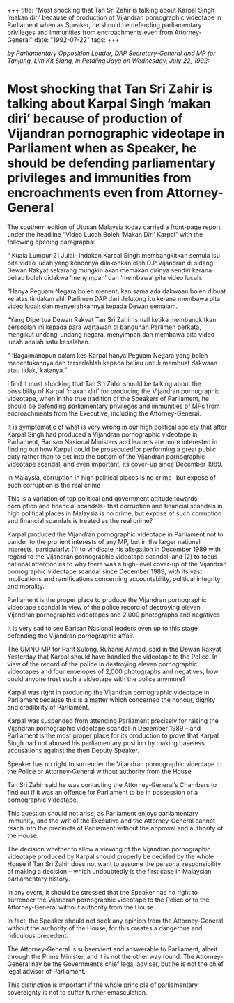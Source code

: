 +++ 
title: "Most shocking that Tan Sri Zahir is talking about Karpal Singh ‘makan diri’ because of production of Vijandran pornographic videotape in Parliament when as Speaker, he should be defending parliamentary privileges and immunities from encroachments even from Attorney-General"
date: "1992-07-22"
tags:
+++

_by Parliamentary Opposition Leader, DAP Secretary-General and MP for Tanjung, Lim Kit Siang, in Petaling Jaya on Wednesday, July 22, 1992:_

# Most shocking that Tan Sri Zahir is talking about Karpal Singh ‘makan diri’ because of production of Vijandran pornographic videotape in Parliament when as Speaker, he should be defending parliamentary privileges and immunities from encroachments even from Attorney-General

The southern edition of Utusan Malaysia today carried a front-page report under the headline “Video Lucah Boleh ‘Makan Diri’ Karpal” with the following opening paragraphs:</u>

“ Kuala Lumpur 21 Julai- Indakan Karpal Singh membangkitkan semula isu pita video lucah yang kononnya dilakonkan oleh D.P.Vijandran di sidang Dewan Rakyat sekarang mungkin akan memakan dirinya sendiri kerana beliau boleh didakwa ‘menyimpan’ dan ‘membawa’ pita video lucah.

“Hanya Peguam Negara boleh menentukan sama ada dakwaan boleh dibuat ke atas tindakan ahli Parlimen DAP dari Jelutong itu kerana membawa pita video lucah dan menyerahkannya kepada Dewan semalam.

“Yang Dipertua Dewan Rakyat Tan Sri Zahir Ismail ketika membangkitkan persoalan ini kepada para wartawan di bangunan Parlimen berkata, mengikut undang-undang negara, menyimpan dan membawa pita video lucah adalah satu kesalahan.

“ ‘Bagaimanapun dalam kes Karpal hanya Peguam Negara yang boleh menentukannya dan terserlahlah kepada beliau untuk membuat dakwaan atau tidak,’ katanya.”

I find it most shocking that Tan Sri Zahir should be talking about the possibility of Karpal ‘makan diri’ for producing the Vijandran pornographic videotape, when in the true tradition of the Speakers of Parliament, he should be defending parliamentary privileges and immunities of MPs from encroachments from the Executive, including the Attorney-General.

It is symptomatic of what is very wrong in our high political society that after Karpal Singh had produced a Vijandran pornographic videotape in Parliament, Barisan Nasional Ministers and leaders are more interested in finding out how Karpal could be prosecutedfor performing a great public duty rather than to get into the bottom of the Vijandran pornographic videotape scandal, and even important, its cover-up since December 1989.

In Malaysia, corruption in high political places is no crime- but expose of such corruption is the real crime

This is a variation of top political and government attitude towards corruption and financial scandals- that corruption and financial scandals in high political places in Malaysia is no crime, but expose of such corruption and financial scandals is treated as the real crime?

Karpal produced the Vijandran pornographic videotape in Parliament not to pander to the prurient interests of any MP, but in the larger national interests, particularly:
(1)	to vindicate his allegation in December 1989 with regard to the Vijandran pornographic videotape scandal; and
(2)	to focus national attention as to why there was a high-level cover-up of the Vijandran pornographic videotape scandal since December 1989, with its vast implications and ramifications concerning accountability, political integrity and morality.

Parliament is the proper place to produce the Vijandran pornographic videotape scandal in view of  the police record of destroying eleven Vijandran pornographic videotapes and 2,000 photographs and negatives 

It is very sad to see Barisan Nasional leaders even up to this stage defending the Vijandran pornographic affair.

The UMNO MP for Parit Sulong, Ruhanie Ahmad, said in the Dewan Rakyat Yesterday that Karpal should have handled the videotape to the Police. In view of the record of the police in destroying eleven pornographic videotapes and four envelopes of 2,000 photographs and negatives, how could anyone trust such a videotape with the police anymore?

Karpal was right in producing the Vijandran pornographic videotape in Parliament because this is a matter which concerned the honour, dignity and credibility of Parliament.

Karpal was suspended from attending Parliament precisely for raising the Vijandran pornographic videotape scandal in December 1989 – and Parliament is the most proper place for its production to prove that Karpal Singh had not abused his parliamentary position by making baseless accusations against the then Deputy Speaker.

Speaker has no right to surrender the Vijandran pornographic videotape to the Police or Attorney-General without authority from the House
 
Tan Sri Zahir said he was contacting the Attorney-General’s Chambers to find out if it was an offence for Parliament to be in possession of a pornographic videotape.

This question should not arise, as Parliament enjoys parliamentary immunity, and the writ of the Executive and the Attorney-General cannot reach into the precincts of Parliament without the approval and authority of the House.

The decision whether to allow a viewing of the Vijandran pornographic videotape produced by Karpal should properly be decided by the whole House if Tan Sri Zahir does not want to assume the personal responsibility of making a decision – which undoubtedly is the first case in Malaysian parliamentary history.

In any event, it should be stressed that the Speaker has no right to surrender the Vijandran pornographic videotape to the Police or to the Attorney-General without authority from the House.

In fact, the Speaker should not seek any opinion from the Attorney-General without the authority of the House, for this creates a dangerous and ridiculous precedent.

The Attorney-General is subservient and answerable to Parliament, albeit through the Prime Minister, and it is not the other way round. The Attorney-General nay be the Government’s chief lega; adviser, but he is not the chief legal advisor of Parliament.

This distinction is important if the whole principle of parliamentary sovereignty is not to suffer further emasculation.
 
